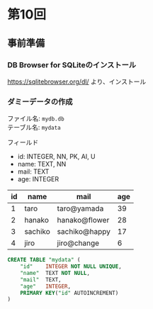 # 第10回

## 事前準備

### DB Browser for SQLiteのインストール  
https://sqlitebrowser.org/dl/ より、インストール

### ダミーデータの作成
ファイル名: `mydb.db`  
テーブル名: `mydata`

フィールド
- id: INTEGER, NN, PK, AI, U
- name: TEXT, NN
- mail: TEXT
- age: INTEGER


| id | name | mail | age |
| -- | ---- | ---- | --- |
| 1 | taro | taro@yamada | 39 |
| 2 | hanako | hanako@flower | 28 |
| 3 | sachiko | sachiko@happy | 17 |
| 4 | jiro | jiro@change | 6 |

```sql
CREATE TABLE "mydata" (
	"id"	INTEGER NOT NULL UNIQUE,
	"name"	TEXT NOT NULL,
	"mail"	TEXT,
	"age"	INTEGER,
	PRIMARY KEY("id" AUTOINCREMENT)
)
```

